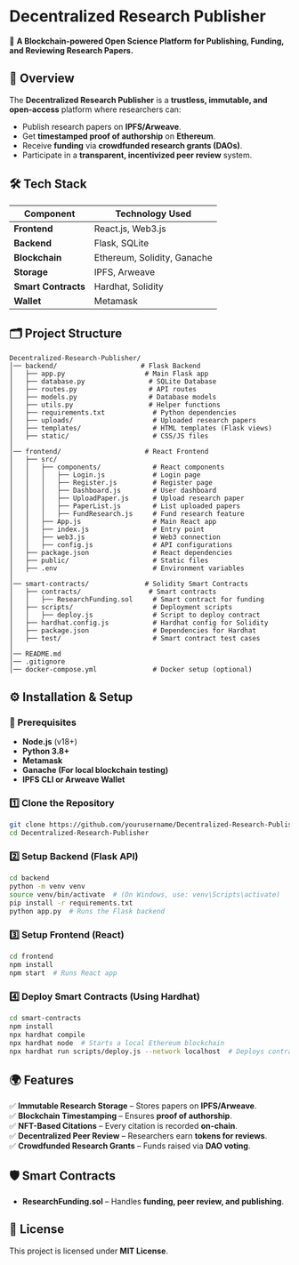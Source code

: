 # **Decentralized Research Publisher**  

🚀 **A Blockchain-powered Open Science Platform for Publishing, Funding, and Reviewing Research Papers.**  

## **📌 Overview**  
The **Decentralized Research Publisher** is a **trustless, immutable, and open-access** platform where researchers can:  
- Publish research papers on **IPFS/Arweave**.  
- Get **timestamped proof of authorship** on **Ethereum**.  
- Receive **funding** via **crowdfunded research grants (DAOs)**.  
- Participate in a **transparent, incentivized peer review** system.  

## **🛠️ Tech Stack**  
| Component          | Technology Used |
|-------------------|----------------|
| **Frontend**      | React.js, Web3.js |
| **Backend**       | Flask, SQLite |
| **Blockchain**    | Ethereum, Solidity, Ganache |
| **Storage**       | IPFS, Arweave |
| **Smart Contracts** | Hardhat, Solidity |
| **Wallet**        | Metamask |

## **🗂️ Project Structure**  
```
Decentralized-Research-Publisher/
│── backend/                     # Flask Backend
│   ├── app.py                    # Main Flask app
│   ├── database.py                # SQLite Database
│   ├── routes.py                  # API routes
│   ├── models.py                  # Database models
│   ├── utils.py                   # Helper functions
│   ├── requirements.txt            # Python dependencies
│   ├── uploads/                    # Uploaded research papers
│   ├── templates/                  # HTML templates (Flask views)
│   ├── static/                     # CSS/JS files
│
│── frontend/                     # React Frontend
│   ├── src/
│   │   ├── components/             # React components
│   │   │   ├── Login.js            # Login page
│   │   │   ├── Register.js         # Register page
│   │   │   ├── Dashboard.js        # User dashboard
│   │   │   ├── UploadPaper.js      # Upload research paper
│   │   │   ├── PaperList.js        # List uploaded papers
│   │   │   ├── FundResearch.js     # Fund research feature
│   │   ├── App.js                  # Main React app
│   │   ├── index.js                # Entry point
│   │   ├── web3.js                 # Web3 connection
│   │   ├── config.js               # API configurations
│   ├── package.json                # React dependencies
│   ├── public/                     # Static files
│   ├── .env                        # Environment variables
│
│── smart-contracts/              # Solidity Smart Contracts
│   ├── contracts/                 # Smart contracts
│   │   ├── ResearchFunding.sol     # Smart contract for funding
│   ├── scripts/                    # Deployment scripts
│   │   ├── deploy.js               # Script to deploy contract
│   ├── hardhat.config.js           # Hardhat config for Solidity
│   ├── package.json                # Dependencies for Hardhat
│   ├── test/                       # Smart contract test cases
│
│── README.md
│── .gitignore
│── docker-compose.yml              # Docker setup (optional)
```

## **⚙️ Installation & Setup**  

### **🔹 Prerequisites**  
- **Node.js** (v18+)  
- **Python 3.8+**  
- **Metamask**  
- **Ganache (For local blockchain testing)**  
- **IPFS CLI or Arweave Wallet**  

### **1️⃣ Clone the Repository**  
```sh
git clone https://github.com/yourusername/Decentralized-Research-Publisher.git
cd Decentralized-Research-Publisher
```

### **2️⃣ Setup Backend** (Flask API)  
```sh
cd backend
python -m venv venv
source venv/bin/activate  # (On Windows, use: venv\Scripts\activate)
pip install -r requirements.txt
python app.py  # Runs the Flask backend
```

### **3️⃣ Setup Frontend** (React)  
```sh
cd frontend
npm install
npm start  # Runs React app
```

### **4️⃣ Deploy Smart Contracts** (Using Hardhat)  
```sh
cd smart-contracts
npm install
npx hardhat compile
npx hardhat node  # Starts a local Ethereum blockchain
npx hardhat run scripts/deploy.js --network localhost  # Deploys contract
```

## **🌍 Features**  
✅ **Immutable Research Storage** – Stores papers on **IPFS/Arweave**.  
✅ **Blockchain Timestamping** – Ensures **proof of authorship**.  
✅ **NFT-Based Citations** – Every citation is recorded **on-chain**.  
✅ **Decentralized Peer Review** – Researchers earn **tokens for reviews**.  
✅ **Crowdfunded Research Grants** – Funds raised via **DAO voting**.  

## **🛡️ Smart Contracts**  
- **ResearchFunding.sol** – Handles **funding, peer review, and publishing**.  

## **📜 License**  
This project is licensed under **MIT License**.  
